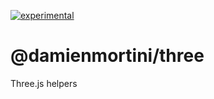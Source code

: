 [![experimental](http://badges.github.io/stability-badges/dist/experimental.svg)](http://github.com/badges/stability-badges)
# @damienmortini/three
Three.js helpers
